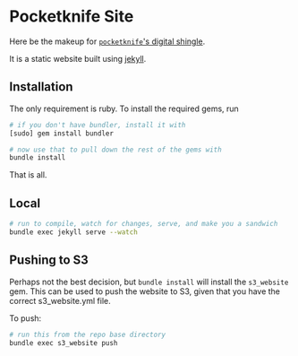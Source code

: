 # Pocketknife Site

Here be the makeup for [`pocketknife`'s digital shingle](http://pocketknife.io).

It is a static website built using [jekyll](http://jekyllrb.com/).


## Installation

The only requirement is ruby. To install the required gems, run

```bash
# if you don't have bundler, install it with
[sudo] gem install bundler

# now use that to pull down the rest of the gems with
bundle install
```

That is all.


## Local

```bash
# run to compile, watch for changes, serve, and make you a sandwich
bundle exec jekyll serve --watch
```


## Pushing to S3

Perhaps not the best decision, but `bundle install` will install the
`s3_website` gem. This can be used to push the website to S3, given
that you have the correct s3_website.yml file.

To push:

```bash
# run this from the repo base directory
bundle exec s3_website push
```